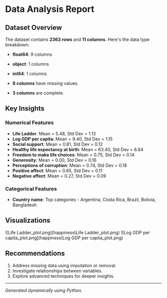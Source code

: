 
# Data Analysis Report

## Dataset Overview

The dataset contains **2363 rows** and **11 columns**. Here's the data type breakdown:
- **float64**: 9 columns
- **object**: 1 columns
- **int64**: 1 columns

- **8 columns** have missing values.
- **3 columns** are complete.

## Key Insights

### Numerical Features
- **Life Ladder**: Mean = 5.48, Std Dev = 1.13
- **Log GDP per capita**: Mean = 9.40, Std Dev = 1.15
- **Social support**: Mean = 0.81, Std Dev = 0.12
- **Healthy life expectancy at birth**: Mean = 63.40, Std Dev = 6.84
- **Freedom to make life choices**: Mean = 0.75, Std Dev = 0.14
- **Generosity**: Mean = 0.00, Std Dev = 0.16
- **Perceptions of corruption**: Mean = 0.74, Std Dev = 0.18
- **Positive affect**: Mean = 0.65, Std Dev = 0.11
- **Negative affect**: Mean = 0.27, Std Dev = 0.09

### Categorical Features
- **Country name**: Top categories - Argentina, Costa Rica, Brazil, Bolivia, Bangladesh

## Visualizations

![Life Ladder_plot.png](happiness\Life Ladder_plot.png)
![Log GDP per capita_plot.png](happiness\Log GDP per capita_plot.png)

## Recommendations

1. Address missing data using imputation or removal.
2. Investigate relationships between variables.
3. Explore advanced techniques for deeper insights.

---

*Generated dynamically using Python.*
